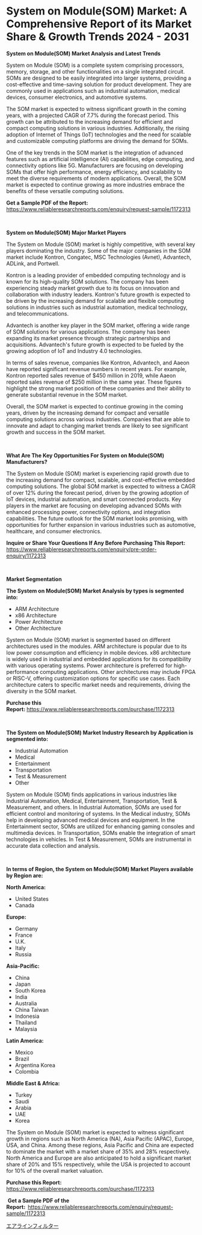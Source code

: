 <p><h1>System on Module(SOM) Market: A Comprehensive Report of its Market Share & Growth Trends 2024 - 2031</h1></p><p><strong>System on Module(SOM) Market Analysis and Latest Trends</strong></p>
<p><p>System on Module (SOM) is a complete system comprising processors, memory, storage, and other functionalities on a single integrated circuit. SOMs are designed to be easily integrated into larger systems, providing a cost-effective and time-saving solution for product development. They are commonly used in applications such as industrial automation, medical devices, consumer electronics, and automotive systems.</p><p>The SOM market is expected to witness significant growth in the coming years, with a projected CAGR of 7.7% during the forecast period. This growth can be attributed to the increasing demand for efficient and compact computing solutions in various industries. Additionally, the rising adoption of Internet of Things (IoT) technologies and the need for scalable and customizable computing platforms are driving the demand for SOMs.</p><p>One of the key trends in the SOM market is the integration of advanced features such as artificial intelligence (AI) capabilities, edge computing, and connectivity options like 5G. Manufacturers are focusing on developing SOMs that offer high performance, energy efficiency, and scalability to meet the diverse requirements of modern applications. Overall, the SOM market is expected to continue growing as more industries embrace the benefits of these versatile computing solutions.</p></p>
<p><strong>Get a Sample PDF of the Report:&nbsp;</strong> <a href="https://www.reliableresearchreports.com/enquiry/request-sample/1172313">https://www.reliableresearchreports.com/enquiry/request-sample/1172313</a></p>
<p>&nbsp;</p>
<p><strong>System on Module(SOM) Major Market Players</strong></p>
<p><p>The System on Module (SOM) market is highly competitive, with several key players dominating the industry. Some of the major companies in the SOM market include Kontron, Congatec, MSC Technologies (Avnet), Advantech, ADLink, and Portwell.</p><p>Kontron is a leading provider of embedded computing technology and is known for its high-quality SOM solutions. The company has been experiencing steady market growth due to its focus on innovation and collaboration with industry leaders. Kontron's future growth is expected to be driven by the increasing demand for scalable and flexible computing solutions in industries such as industrial automation, medical technology, and telecommunications. </p><p>Advantech is another key player in the SOM market, offering a wide range of SOM solutions for various applications. The company has been expanding its market presence through strategic partnerships and acquisitions. Advantech's future growth is expected to be fueled by the growing adoption of IoT and Industry 4.0 technologies.</p><p>In terms of sales revenue, companies like Kontron, Advantech, and Aaeon have reported significant revenue numbers in recent years. For example, Kontron reported sales revenue of $450 million in 2019, while Aaeon reported sales revenue of $250 million in the same year. These figures highlight the strong market position of these companies and their ability to generate substantial revenue in the SOM market.</p><p>Overall, the SOM market is expected to continue growing in the coming years, driven by the increasing demand for compact and versatile computing solutions across various industries. Companies that are able to innovate and adapt to changing market trends are likely to see significant growth and success in the SOM market.</p></p>
<p>&nbsp;</p>
<p><strong>What Are The Key Opportunities For System on Module(SOM) Manufacturers?</strong></p>
<p><p>The System on Module (SOM) market is experiencing rapid growth due to the increasing demand for compact, scalable, and cost-effective embedded computing solutions. The global SOM market is expected to witness a CAGR of over 12% during the forecast period, driven by the growing adoption of IoT devices, industrial automation, and smart connected products. Key players in the market are focusing on developing advanced SOMs with enhanced processing power, connectivity options, and integration capabilities. The future outlook for the SOM market looks promising, with opportunities for further expansion in various industries such as automotive, healthcare, and consumer electronics.</p></p>
<p><strong>Inquire or Share Your Questions If Any Before Purchasing This Report:</strong> <a href="https://www.reliableresearchreports.com/enquiry/pre-order-enquiry/1172313">https://www.reliableresearchreports.com/enquiry/pre-order-enquiry/1172313</a></p>
<p>&nbsp;</p>
<p><strong>Market Segmentation</strong></p>
<p><strong>The System on Module(SOM) Market Analysis by types is segmented into:</strong></p>
<p><ul><li>ARM Architecture</li><li>x86 Architecture</li><li>Power Architecture</li><li>Other Architecture</li></ul></p>
<p><p>System on Module (SOM) market is segmented based on different architectures used in the modules. ARM architecture is popular due to its low power consumption and efficiency in mobile devices. x86 architecture is widely used in industrial and embedded applications for its compatibility with various operating systems. Power architecture is preferred for high-performance computing applications. Other architectures may include FPGA or RISC-V, offering customization options for specific use cases. Each architecture caters to specific market needs and requirements, driving the diversity in the SOM market.</p></p>
<p><strong>Purchase this Report:&nbsp;</strong><a href="https://www.reliableresearchreports.com/purchase/1172313">https://www.reliableresearchreports.com/purchase/1172313</a></p>
<p>&nbsp;</p>
<p><strong>The System on Module(SOM) Market Industry Research by Application is segmented into:</strong></p>
<p><ul><li>Industrial Automation</li><li>Medical</li><li>Entertainment</li><li>Transportation</li><li>Test & Measurement</li><li>Other</li></ul></p>
<p><p>System on Module (SOM) finds applications in various industries like Industrial Automation, Medical, Entertainment, Transportation, Test & Measurement, and others. In Industrial Automation, SOMs are used for efficient control and monitoring of systems. In the Medical industry, SOMs help in developing advanced medical devices and equipment. In the Entertainment sector, SOMs are utilized for enhancing gaming consoles and multimedia devices. In Transportation, SOMs enable the integration of smart technologies in vehicles. In Test & Measurement, SOMs are instrumental in accurate data collection and analysis.</p></p>
<p>&nbsp;</p>
<p><strong>In terms of Region, the System on Module(SOM) Market Players available by Region are:</strong></p>
<p>
    <p> <strong> North America: </strong>
        <ul>
            <li>United States</li>
            <li>Canada</li>
        </ul>
        </p> 
    <p> <strong> Europe: </strong>
        <ul>
            <li>Germany</li>
            <li>France</li>
            <li>U.K.</li>
            <li>Italy</li>
            <li>Russia</li>
        </ul>
        </p> 
    <p> <strong> Asia-Pacific: </strong>
        <ul>
            <li>China</li>
            <li>Japan</li>
            <li>South Korea</li>
            <li>India</li>
            <li>Australia</li>
            <li>China Taiwan</li>
            <li>Indonesia</li>
            <li>Thailand</li>
            <li>Malaysia</li>
        </ul>
        </p> 
    <p> <strong> Latin America: </strong>
        <ul>
            <li>Mexico</li>
            <li>Brazil</li>
            <li>Argentina Korea</li>
            <li>Colombia</li>
        </ul>
        </p> 
    <p> <strong> Middle East & Africa: </strong>
        <ul>
            <li>Turkey</li>
            <li>Saudi</li>
            <li>Arabia</li>
            <li>UAE</li>
            <li>Korea</li>
        </ul>
    </p>
    </p>
<p><p>The System on Module (SOM) market is expected to witness significant growth in regions such as North America (NA), Asia Pacific (APAC), Europe, USA, and China. Among these regions, Asia Pacific and China are expected to dominate the market with a market share of 35% and 28% respectively. North America and Europe are also anticipated to hold a significant market share of 20% and 15% respectively, while the USA is projected to account for 10% of the overall market valuation.</p></p>
<p><strong>Purchase this Report: </strong><a href="https://www.reliableresearchreports.com/purchase/1172313">https://www.reliableresearchreports.com/purchase/1172313</a></p>
<p>&nbsp;<strong>Get a Sample PDF of the Report:&nbsp;&nbsp;</strong><a href="https://www.reliableresearchreports.com/enquiry/request-sample/1172313">https://www.reliableresearchreports.com/enquiry/request-sample/1172313</a></p>
<p><strong></strong></p>
<p><p><a href="https://github.com/lily-u-genius/Market-Research-Report-List-1/blob/main/842841713135.md">エアラインフィルター</a></p></p>